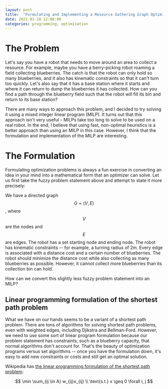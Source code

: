 ```yaml
---
layout: post
title:  "Formulating and Implementing a Resource Gathering Graph Optimization Problem"
date: 2021-01-10 12:00:00
categories: programming, optimization
---
```


# The Problem

Let's say you have a robot that needs to move around an area to collect a resource. For example, maybe you have a berry-picking robot roaming a field collecting blueberries. The catch is that the robot can only hold so many blueberries, and it also has kinematic constraints so that it can't turn too quickly. Let's also say that it has a base station where it starts and where it can return to dump the blueberries it has collected. How can you find a path through the blueberry field such that the robot will fill its bin and return to its base station?

There are many ways to approach this problem, and I decided to try solving it using a mixed integer linear program (MILP). It turns out that this approach isn't very useful - MILPs take too long to solve to be used on a real robot. In the end, I believe that using fast, non-optimal heuristics is a better approach than using an MILP in this case. However, I think that the formulation and implementation of the MILP are interesting.

# The Formulation

Formulating optimization problems is always a fun exercise in converting an idea in your mind into a mathematical form that an optimizer can solve. Let us first take the fuzzy problem statement above and attempt to state it more precisely:

We have a directed graph $$G = (V, E)$$, where $$V$$ are the nodes and $$E$$ are edges. The robot has a set starting node and ending node. The robot has kinematic constraints -- for example, a turning radius of 2m. Every edge is associated with a distance cost and a certain number of blueberries. The robot should minimize the distance cost while also collecting as many blueberries as possible. However, it cannot collect more blueberries than its collection bin can hold.

How can we convert this slightly less fuzzy problem statement into an MILP?

## Linear programming formulation of the shortest path problem

What we have on our hands seems to be a variant of a shortest path problem. There are tons of algorithms for solving shortest path problems, even with weighted edges, including Djikstra and Bellman-Ford. However, we need to use some sort of linear program formulation because our problem statement has constraints, such as a blueberry capacity, that normal algorithms don't account for. That's the beauty of optimization programs versus set algorithms -- once you have the formulation down, it's easy to add new constraints or costs and still get an optimal solution.

Wikipedia has [the linear programming formulation of the shortest path problem](https://en.wikipedia.org/wiki/Shortest_path_problem#Linear_programming_formulation):

$$ \min \sum_{ij \in A} w_{ij}x_{ij} \\ 
\text{s.t.} x \geq 0 \forall i, j $$